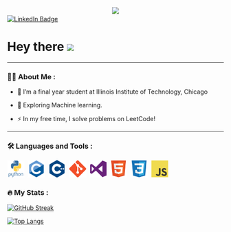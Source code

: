 <div id="header" align="center">
  <img src="https://media.giphy.com/media/i4MAH84pqe2m2aVojc/giphy.gif" width="100"/>
</div>


<div id="badges">
  <a href="https://www.linkedin.com/in/aditi-kumar-/">
    <img src="https://img.shields.io/badge/LinkedIn-blue?style=for-the-badge&logo=linkedin&logoColor=white" alt="LinkedIn Badge"/>
  </a>
</div>

<h1>
  Hey there
  <img src="https://media.giphy.com/media/hvRJCLFzcasrR4ia7z/giphy.gif" width="30px"/>
</h1>

---

### :woman_technologist: About Me :
- :telescope: I’m a final year student at Illinois Institute of Technology, Chicago 

- :seedling: Exploring Machine learning.

- :zap: In my free time, I solve problems on LeetCode!


---

### :hammer_and_wrench: Languages and Tools :
<div>
<img src = "https://github.com/devicons/devicon/blob/master/icons/python/python-original-wordmark.svg?short_path=880e730"  title="Python" alt="Python" width="40" height="40"/>&nbsp;
<img src = "https://github.com/devicons/devicon/blob/master/icons/c/c-original.svg" title="C" alt="C" width="40" height="40"/>&nbsp;
<img src = "https://github.com/devicons/devicon/blob/master/icons/cplusplus/cplusplus-plain.svg" title="C++" alt="C++" width="40" height="40"/>&nbsp;
<img src = "https://github.com/devicons/devicon/blob/master/icons/git/git-plain.svg"  title="Git" alt="Git" width="40" height="40"/>&nbsp;
<img src = "https://github.com/devicons/devicon/blob/master/icons/visualstudio/visualstudio-plain.svg" title="VSC" alt="VSC" width="40" height="40"/>&nbsp;
<img src = "https://github.com/devicons/devicon/blob/master/icons/html5/html5-original.svg" title="html" alt="html" width="40" height="40"/>&nbsp;
<img src = "https://github.com/devicons/devicon/blob/master/icons/css3/css3-original.svg" title="css" alt="css" width="40" height="40"/>&nbsp;
<img src = "https://github.com/devicons/devicon/blob/master/icons/javascript/javascript-original.svg" title="JS" alt="JS" width="40" height="40"/>&nbsp;  
</div>

### :fire: My Stats :
[![GitHub Streak](http://github-readme-streak-stats.herokuapp.com?user=aditi1421&theme=dark)](https://git.io/streak-stats)

[![Top Langs](https://github-readme-stats.vercel.app/api/top-langs/?username=aditi1421&layout=compact&theme=vision-friendly-dark)](https://github.com/anuraghazra/github-readme-stats)


